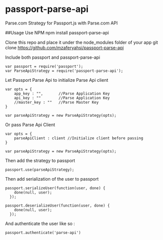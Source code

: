 # passport-parse-api
Parse.com Strategy for Passport.js with Parse.com API

##Usage
Use NPM
    npm install passport-parse-api

Clone this repo and place it under the node_modules folder of your app
	git clone https://github.com/mzaferyahsi/passport-parse-api

Include both passport and passport-parse-api

	var passport = require('passport');
	var ParseApiStrategy = require('passport-parse-api');

Let Passport Parse Api to initialize Parse Api client

    var opts = {
        app_key : "",       //Parse Application Key
        api_key : ""        //Parse Application Key
        //master_key : ""   //Parse Master Key
    }

    var parseApiStrategy = new ParseApiStrategy(opts);

Or pass Parse Api Client

    var opts = {
        parseApiClient : client //Initialize client before passing
    }

    var parseApiStrategy = new ParseApiStrategy(opts);

Then add the strategy to passport

	passport.use(parseApiStrategy);

Then add serialization of the user to passport

    passport.serializeUser(function(user, done) {
        done(null, user);
      });

    passport.deserializeUser(function(user, done) {
        done(null, user);
      });

And authenticate the user like so :

	passport.authenticate('parse-api')


